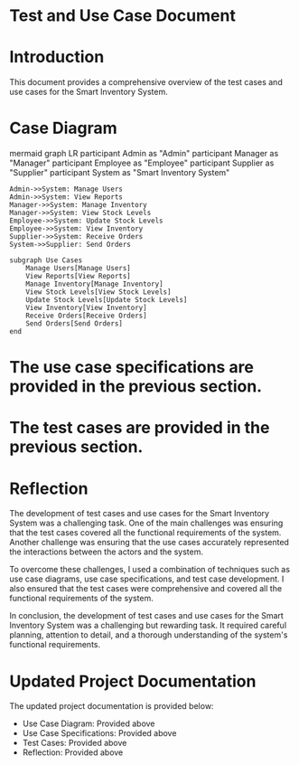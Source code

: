 # Test and Use Case Document
# Introduction
This document provides a comprehensive overview of the test cases and use cases for the Smart Inventory System.

# Case Diagram
mermaid
graph LR
    participant Admin as "Admin"
    participant Manager as "Manager"
    participant Employee as "Employee"
    participant Supplier as "Supplier"
    participant System as "Smart Inventory System"

    Admin->>System: Manage Users
    Admin->>System: View Reports
    Manager->>System: Manage Inventory
    Manager->>System: View Stock Levels
    Employee->>System: Update Stock Levels
    Employee->>System: View Inventory
    Supplier->>System: Receive Orders
    System->>Supplier: Send Orders

    subgraph Use Cases
        Manage Users[Manage Users]
        View Reports[View Reports]
        Manage Inventory[Manage Inventory]
        View Stock Levels[View Stock Levels]
        Update Stock Levels[Update Stock Levels]
        View Inventory[View Inventory]
        Receive Orders[Receive Orders]
        Send Orders[Send Orders]
    end

# The use case specifications are provided in the previous section.

# The test cases are provided in the previous section.

# Reflection
The development of test cases and use cases for the Smart Inventory System was a challenging task. One of the main challenges was ensuring that the test cases covered all the functional requirements of the system. Another challenge was ensuring that the use cases accurately represented the interactions between the actors and the system.

To overcome these challenges, I used a combination of techniques such as use case diagrams, use case specifications, and test case development. I also ensured that the test cases were comprehensive and covered all the functional requirements of the system.

In conclusion, the development of test cases and use cases for the Smart Inventory System was a challenging but rewarding task. It required careful planning, attention to detail, and a thorough understanding of the system's functional requirements.

# Updated Project Documentation
The updated project documentation is provided below:

- Use Case Diagram: Provided above
- Use Case Specifications: Provided above
- Test Cases: Provided above
- Reflection: Provided above

